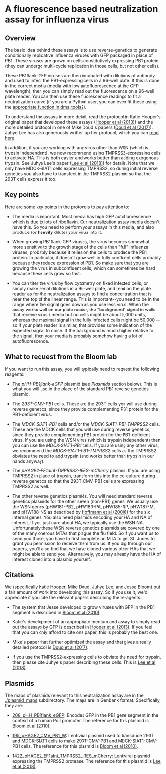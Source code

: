 # A fluorescence based neutralization assay for influenza virus

## Overview

The basic idea behind these assays is to use reverse-genetics to generate conditionally replicative influenza viruses with GFP packaged in place of PB1.
These viruses are grown on cells constitutively expressing PB1 protein (they can undergo multi-cycle replication in those cells, but not other cells).

These PB1flank-GFP viruses are then incubated with dilutions of antibody and used to infect the PB1-expressing cells in a 96-well plate.
If this is done in the correct media (media with low autofluorescence at the GFP wavelength), then you can simply read out the fluorescence on a 96-well plate reader.
You can then use these fluorescence readings to fit a neutralization curve (if you are a Python user, you can even fit these using the [appropriate function in dms_tools2](https://jbloomlab.github.io/dms_tools2/dms_tools2.neutcurve.html)).

To understand the assays in more detail, read the protocol in Katie Hooper's original paper that developed these assays ([Hooper et al (2013)](https://jvi.asm.org/content/87/23/12531.full)) and the more detailed protocol in one of Mike Doud's papers ([Doud et al (2017)](https://journals.plos.org/plospathogens/article?id=10.1371/journal.ppat.1006271)).
Juhye Lee has also generously written up her protocol, which you can [read here](protocols/JuhyeLeeProtocol.pdf).

In addition, if you are working with any virus other than WSN (which is trypsin independent), we now recommend using TMPRSS2-expressing cells to activate HA.
This is both easier and works better than adding exogenous trypsin.
See Juhye Lee's paper ([Lee et al (2018)](http://www.pnas.org/content/115/35/E8276)) for details.
Note that we only have MDCK-SIAT1 cells expressing TMPRSS2, so during initial reverse genetics you also have to transfect in the TMPRSS2 plasmid so that the 293T cells express it too.

## Key points
Here are some key points in the protocols to pay attention to:

 - The media is important. Most media has high GFP autofluorescence which is due to lots of riboflavin. Our neutralization assay media doesn't have this. So you need to perform your assays in this media, and also produce (or **heavily** dilute) your virus into it.

 - When growing PB1flank-GFP viruses, the virus becomes somewhat more sensitive to the growth stage of the cells than "full" influenza viruses, probably because it relies on the cells to produce the PB1 protein. In particular, it doesn't grow well in fully confluent cells probably because they reduce expression of PB1. So make sure that you are growing the virus in subconfluent cells, which can sometimes be hard because these cells grow so fast.

 - You can titer the virus by flow cytometry on fixed infected cells, or simply make serial dilutions in a 96-well plate, and read on the plate reader as for the neutralization assays to find a concentration that is near the top of the linear range. This is important--you need to be in the range where the signal goes down as you use less virus. When the assay works well on our plate reader, the "background" signal in wells that receive virus / media but no cells might be about 5,000 units, whereas the maximal signal in the fully infected cells might be 50,000 -- so if your plate reader is similar, that provides some indication of the expected signal to noise. If the background is much higher relative to the signal, then your media is probably somehow having a lot of autofluorescence.

## What to request from the Bloom lab
If you want to run this assay, you will typically need to request the following reagents:

 - The *pHH-PB1flank-eGFP* plasmid (see *Plasmids* section below). This is what you will use in the place of the standard PB1 reverse genetics plasmid.

 - The *293T-CMV-PB1* cells. These are the 293T cells you will use during reverse genetics, since they provide complementing PB1 protein for the PB1-deficient virus.

 - The *MDCK-SIAT1-PB1* cells and/or the *MDCK-SIAT1-PB1-TMPRSS2* cells. These are the MDCK cells that you will use during reverse genetics, since they provide complementing PB1 protein for the PB1-deficient virus. If you are using the WSN virus (which is trypsin independent) then you can use the *MDCK-SIAT1-PB1* cells. If you are using any other virus, we recommend the *MDCK-SIAT1-PB1-TMPRSS2* cells as the TMPRSS2 obviates the need to add trypsin (and works better than trypsin in our hands anyway).

 - The *pHAGE2-EF1aInt-TMPRSS2-IRES-mCherry* plasmid. If you are using TMPRSS2 in place of trypsin, transform this into the co-culture during reverse genetics so that the 293T-CMV-PB1 cells are expressing TMPRSS2 as well.

 - The other reverse genetics plasmids. You will need standard reverse genetics plasmids for the other seven (non-PB1) genes. We usually use the WSN genes (pHW181-PB2, pHW183-PA, pHW185-NP, pHW187-M, and pHW188-NS as described by [Hoffmann et al (2000)](http://www.pnas.org/content/97/11/6108)) for the six internal genes. You also need plasmids encoding your HA and NA of interest. If you just care about HA, we typically use the WSN NA. Unfortunately these WSN reverse genetics plasmids are covered by one of the many onerous MTAs that plague the flu field. So if you want us to send you those, you have to first complete an MTA to get St. Judes to grant you permission to receive them from us. If you dig through our papers, you'll also find that we have cloned various other HAs that we might be able to send you. Alternatively, you may already have the HA of interest cloned into a plasmid yourself.

## Citations
We (specifically Katie Hooper, Mike Doud, Juhye Lee, and Jesse Bloom) put a fair amount of work into developing this assay. 
So if you use it, we'd appreciate if you cite the relevant papers describing the re-agents:

 - The system that Jesse developed to grow viruses with GFP in the PB1 segment is described in [Bloom et al (2010)](http://science.sciencemag.org/content/328/5983/1272.long).

 - Katie's development of an appropriate medium and assay to simply read out the assays by GFP is described in [Hooper et al (2013)](https://jvi.asm.org/content/87/23/12531.full). If you feel that you can only afford to cite one paper, this is probably the best one.

 - Mike's paper that further optimized the assay and that gives a really detailed protocol is [Doud et al (2017)](https://journals.plos.org/plospathogens/article?id=10.1371/journal.ppat.1006271).

 - If you use the TMPRSS2-expressing cells to obviate the need for trypsin, then please cite Juhye's paper describing these cells. This is [Lee et al (2018)](http://www.pnas.org/content/115/35/E8276).

## Plasmids
The maps of plasmids relevant to this neutralization assay are in the [./plasmid_maps](plasmid_maps) subdirectory.
The maps are in Genbank format.
Specifically, they are:

 - [208_pHH_PB1flank_eGFP](plasmid_maps/208_pHH_PB1flank_eGFP.gb): Encodes GFP in the PB1 gene segment in the context of a human PolI promoter. The reference for this plasmid is [Bloom et al (2010)](http://science.sciencemag.org/content/328/5983/1272.long).

 - [195_pHAGE2_CMV_PB1_W](plasmid_maps/195_pHAGE2_CMV_PB1_W.gb): Lentiviral plasmid used to transduce 293T and MDCK-SIAT1 cells to make 293T-CMV-PB1 and MDCK-SIAT1-CMV-PB1 cells. The reference for this plasmid is [Bloom et al (2010)](http://science.sciencemag.org/content/328/5983/1272.long).

 - [1422_pHAGE2_EF1aInt_TMPRSS2_IRES_mCherry](plasmid_maps/1422_pHAGE2_EF1aInt_TMPRSS2_IRES_mCherry.gb): Lentiviral plasmid expressing the TMPRSS2 protease. The reference for this plasmid is [Lee et al (2018)](http://www.pnas.org/content/115/35/E8276).


